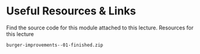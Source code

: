 # Useful Resources & Links

Find the source code for this module attached to this lecture.
Resources for this lecture

    burger-improvements--01-finished.zip